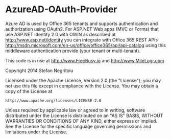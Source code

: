 AzureAD-OAuth-Provider
======================

Azure AD is used by Office 365 tenants and supports authentication and authorization 
using OAuth2. For ASP.NET Web apps (MVC or Forms) that use ASP.NET Identity 2.0
with OWIN as described at http://www.asp.net/identity you can integrate with Office 365 
REST APIs http://msdn.microsoft.com/en-us/office/office365/api/api-catalog 
using this middleware authentication provide (your tenant or multi-tenant). 

This code is in use at http://www.FreeBusy.io and http://www.MileLogr.com

Copyright 2014 Stefan Negritoiu

Licensed under the Apache License, Version 2.0 (the "License");
you may not use this file except in compliance with the License.
You may obtain a copy of the License at

	http://www.apache.org/licenses/LICENSE-2.0

Unless required by applicable law or agreed to in writing, software
distributed under the License is distributed on an "AS IS" BASIS,
WITHOUT WARRANTIES OR CONDITIONS OF ANY KIND, either express or implied.
See the License for the specific language governing permissions and
limitations under the License.
